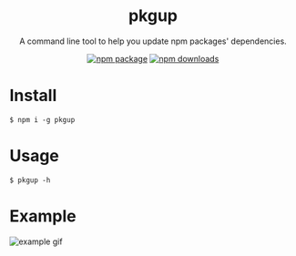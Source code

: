 <h1 align="center">pkgup</h1>

<div align="center">

A command line tool to help you update npm packages' dependencies.

[![npm package](https://img.shields.io/npm/v/pkgup.svg?style=flat-square)](https://www.npmjs.org/package/pkgup)
[![npm downloads](https://img.shields.io/npm/dm/pkgup.svg?style=flat-square)](https://www.npmjs.org/package/pkgup)

</div>

# Install

```shell
$ npm i -g pkgup
```

# Usage

```shell
$ pkgup -h
```

# Example

![example gif](https://img1.dxycdn.com/2019/0717/031/3357287738176396013-2.gif)
